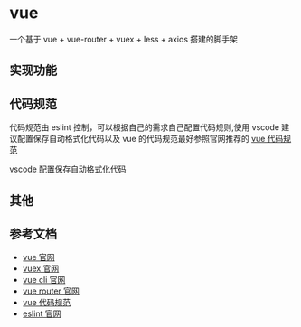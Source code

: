 # vue

一个基于 vue + vue-router + vuex + less + axios 搭建的脚手架

## 实现功能

## 代码规范

代码规范由 eslint 控制，可以根据自己的需求自己配置代码规则,使用 vscode 建议配置保存自动格式化代码以及 vue 的代码规范最好参照官网推荐的
[vue 代码规范](https://cn.vuejs.org/v2/style-guide/)

[vscode 配置保存自动格式化代码](https://blog.csdn.net/weixin_30723433/article/details/101176004)

## 其他

## 参考文档

- [vue 官网](https://cn.vuejs.org/)
- [vuex 官网](https://vuex.vuejs.org/zh/)
- [vue cli 官网](https://cli.vuejs.org/zh/)
- [vue router 官网](https://router.vuejs.org/zh/)
- [vue 代码规范](https://cn.vuejs.org/v2/style-guide/)
- [eslint 官网](https://eslint.org/)

